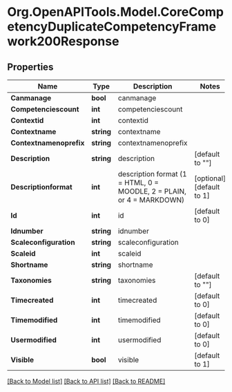# Org.OpenAPITools.Model.CoreCompetencyDuplicateCompetencyFramework200Response

## Properties

Name | Type | Description | Notes
------------ | ------------- | ------------- | -------------
**Canmanage** | **bool** | canmanage | 
**Competenciescount** | **int** | competenciescount | 
**Contextid** | **int** | contextid | 
**Contextname** | **string** | contextname | 
**Contextnamenoprefix** | **string** | contextnamenoprefix | 
**Description** | **string** | description | [default to ""]
**Descriptionformat** | **int** | description format (1 &#x3D; HTML, 0 &#x3D; MOODLE, 2 &#x3D; PLAIN, or 4 &#x3D; MARKDOWN) | [optional] [default to 1]
**Id** | **int** | id | [default to 0]
**Idnumber** | **string** | idnumber | 
**Scaleconfiguration** | **string** | scaleconfiguration | 
**Scaleid** | **int** | scaleid | 
**Shortname** | **string** | shortname | 
**Taxonomies** | **string** | taxonomies | [default to ""]
**Timecreated** | **int** | timecreated | [default to 0]
**Timemodified** | **int** | timemodified | [default to 0]
**Usermodified** | **int** | usermodified | [default to 0]
**Visible** | **bool** | visible | [default to 1]

[[Back to Model list]](../README.md#documentation-for-models) [[Back to API list]](../README.md#documentation-for-api-endpoints) [[Back to README]](../README.md)

